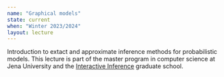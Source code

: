 ```yaml
---
name: "Graphical models"
state: current
when: "Winter 2023/2024"
layout: lecture
---
```


Introduction to extact and approximate inference methods for probabilistic models. This lecture is part of the master program in computer science at Jena University and the [Interactive Inference](https://inference.uni-jena.de/?lectures) graduate school. 
